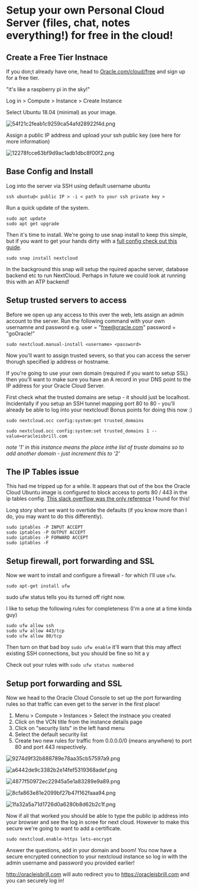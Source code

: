 # Setup your own Personal Cloud Server (files, chat, notes everything!) for free in the cloud!

## Create a Free Tier Instnace

If you don;t already have one, head to [Oracle.com/cloud/free](https://www.oracle.com/cloud/free/) and sign up for a free tier.

"it's like a raspberry pi in the sky!"

Log in > Compute > Instance > Create Instance

Select Ubuntu 18.04 (minimal) as your image.

![54f21c2feab1c9259ca54afd28922f4d.png](:/8275a52843d14e7b95c38b1977f2c992)

Assign a public IP address and upload your ssh public key (see here for more information)

![12278fcce63bf9d9ac1adb1dbc8f00f2.png](:/57d8712d63d74794a5786525b5857fb4)

## Base Config and Install

Log into the server via SSH using default username ubuntu

`ssh ubuntu@< public IP > -i < path to your ssh private key >`

Run a quick update of the system.

```
sudo apt update 
sudo apt get upgrade
```

Then it's time to install. We're going to use snap install to keep this simple, but if you want to get your hands dirty with a [full config check out this guide](https://www.linux.com/tutorials/how-install-nextcloud-server-ubuntu/).

`sudo snap install nextcloud`

In the background this snap will setup the rquired apache server, database backend etc to run NextCloud. Perhaps in future we could look at running this with an ATP backend!

## Setup trusted servers to access 

Before we open up any access to this over the web, lets assign an admin account to the server. Run the following command with your own usernamne and password e.g. user = "free@oracle.com" password = "goOracle!"

`sudo nextcloud.manual-install <username> <password>`

Now you'll want to assign trusted severs, so that you can access the server thorugh specified ip address or hostname.

If you're going to use your own domain (required if you want to setup SSL) then you'll want to make sure you have an A record in your DNS point to the IP address for your Oracle Cloud Server.

First check what the trusted domains are setup - it should just be localhost.  Incidentally if you setup an SSH tunnel mapping port 80 to 80 - you'll already be able to log into your nextcloud! Bonus points for doing this now :)

`sudo nextcloud.occ config:system:get trusted_domains`

`sudo nextcloud.occ config:system:set trusted_domains 1 --value=oracleisbrill.com`

*note '1' in this instance means the place inthe list of truste domains so to add another domain - just increment this to '2'*

## The IP Tables issue

This had me tripped up for a while. It appears that out of the box the Oracle Cloud Ubuntu image is configured to block access to ports 80 / 443 in the ip tables config. [This slack overflow was the only reference](https://stackoverflow.com/questions/54794217/opening-port-80-on-oracle-cloud-infrastructure-compute-node) I found for this!

Long story short we want to overtide the defaults (if you know more than I do, you may want to do this differently).

```
sudo iptables -P INPUT ACCEPT
sudo iptables -P OUTPUT ACCEPT
sudo iptables -P FORWARD ACCEPT
sudo iptables -F
```

## Setup firewall, port forwarding and SSL

Now we want to install and configure a firewall - for which I'll use `ufw`.

`sudo apt-get install ufw`

sudo ufw status
tells you its turned off right now.

I like to setup the following rules for completeness (I'm a one at a time kinda guy)

```
sudo ufw allow ssh
sudo ufw allow 443/tcp
sudo ufw allow 80/tcp
```

Then turn on that bad boy `sudo ufw enable` it'll warn that this may affect existing SSH connections, but you should be fine so hit a y

Check out your rules with `sudo ufw status numbered`

## Setup port forwarding and SSL

Now we head to the Oracle Cloud Console to set up the port forwarding rules so that traffic can even get to the server in the first place!

1. Menu > Compute > Instances > Select the instnace you created
2. Click on the VCN title from the instance details page
3. Click on "security lists" in the left hand menu
4. Select the default security list
5. Create two new rules for traffic from 0.0.0.0/0 (means anywhere) to port 80 and port 443 respectively.


![9274d9f32b888789e78aa35cb57597a9.png](:/eca6e9896eff46b6b123a93fa9732920)

![a6442de9c3382b2e14fef5319368adef.png](:/f2f86a40395144bba1a54849fa16920e)

![4877f50972ec22945a5e1a83289e9a89.png](:/3a355c32bf504f29ba538ee12c56339f)

![8cfa863e81e2099bf27b47f162faaa94.png](:/52a353d2b1b64a22bfbaa8fe1c6f4d81)

![1fa32a5a71d1726d0a6280b8d62b2c1f.png](:/510f9192856d40a4ae7fb86b36297365)

Now if all that worked you should be able to type the public ip address into your browser and see the log in scree for next cloud. However to make this secure we're going to want to add a certificate.

`sudo nextcloud.enable-https lets-encrypt`

Answer the questions, add in your domain and boom! You now have a secure encrypted connection to your nextcloud instance so log in with the admin username and password you provided earlier!

http://oracleisbrill.com
will auto redirect you to https://oracleisbrill.com and you can securely log in!
